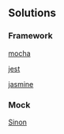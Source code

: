 ## Solutions

### Framework

[mocha](https://github.com/mochajs/mocha)

[jest](https://github.com/facebook/jest)

[jasmine](https://github.com/jasmine/jasmine)

### Mock

 [Sinon](https://github.com/sinonjs/sinon)
